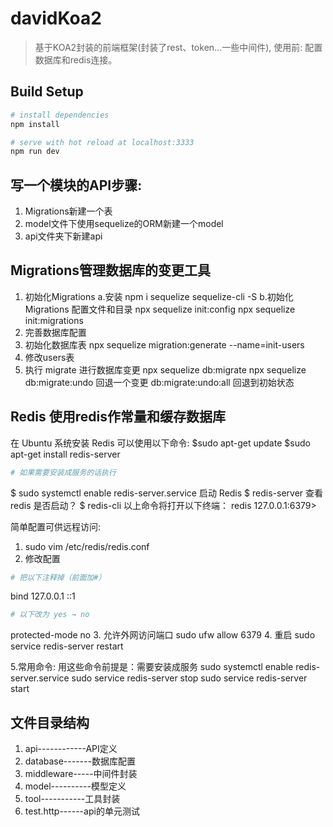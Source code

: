 # davidKoa2
>基于KOA2封装的前端框架(封装了rest、token...一些中间件), 使用前: 配置数据库和redis连接。
## Build Setup

``` bash
# install dependencies
npm install

# serve with hot reload at localhost:3333
npm run dev
```

## 写一个模块的API步骤:  
1. Migrations新建一个表
2. model文件下使用sequelize的ORM新建一个model
3. api文件夹下新建api

## Migrations管理数据库的变更工具
1. 初始化Migrations
a.安装
npm i sequelize sequelize-cli -S
b.初始化 Migrations 配置文件和目录
npx sequelize init:config
npx sequelize init:migrations
2. 完善数据库配置
3. 初始化数据库表
npx sequelize migration:generate --name=init-users
4. 修改users表
5. 执行 migrate 进行数据库变更
npx sequelize db:migrate
npx sequelize db:migrate:undo 回退一个变更
db:migrate:undo:all 回退到初始状态

## Redis 使用redis作常量和缓存数据库
在 Ubuntu 系统安装 Redis 可以使用以下命令:
$sudo apt-get update
$sudo apt-get install redis-server
``` bash
# 如果需要安装成服务的话执行
```
$ sudo systemctl enable redis-server.service
启动 Redis
$ redis-server
查看 redis 是否启动？
$ redis-cli
以上命令将打开以下终端：
redis 127.0.0.1:6379>

简单配置可供远程访问:
1. sudo vim /etc/redis/redis.conf
2. 修改配置
``` bash
# 把以下注释掉（前面加#）
```
bind 127.0.0.1 ::1
``` bash
# 以下改为 yes → no
```
protected-mode no
3. 允许外网访问端口
sudo ufw allow 6379
4. 重启
sudo service redis-server restart

5.常用命令: 
用这些命令前提是：需要安装成服务 sudo systemctl enable redis-server.service
sudo service redis-server stop
sudo service redis-server start

## 文件目录结构
1. api------------API定义
2. database-------数据库配置
3. middleware-----中间件封装
4. model----------模型定义
5. tool-----------工具封装
6. test.http------api的单元测试
